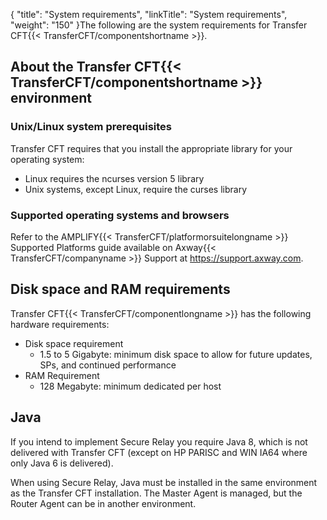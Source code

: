 {
    "title": "System requirements",
    "linkTitle": "System requirements",
    "weight": "150"
}The following are the system requirements for Transfer CFT{{< TransferCFT/componentshortname  >}}.

## About the Transfer CFT{{< TransferCFT/componentshortname  >}} environment

### Unix/Linux system prerequisites

Transfer CFT requires that you install the appropriate library for your operating system:

- Linux requires the ncurses version 5 library
- Unix systems, except Linux, require the curses library

### Supported operating systems and browsers

Refer to the AMPLIFY{{< TransferCFT/platformorsuitelongname  >}} Supported Platforms guide available on Axway{{< TransferCFT/companyname  >}} Support at <a href="https://support.axway.com/" class="hyperlink">https://support.axway.com</a>.

## Disk space and RAM requirements

Transfer CFT{{< TransferCFT/componentlongname  >}} has the following hardware requirements:

- Disk space requirement
    -   1.5 to 5 Gigabyte: minimum disk space to allow for future updates, SPs, and continued performance
- RAM Requirement
    -   128 Megabyte: minimum dedicated per host

## Java

If you intend to implement Secure Relay you require Java 8, which is not delivered with Transfer CFT (except on HP PARISC and WIN IA64 where only Java 6 is delivered).

When using Secure Relay, Java must be installed in the same environment as the Transfer CFT installation. The Master Agent is managed, but the Router Agent can be in another environment.
